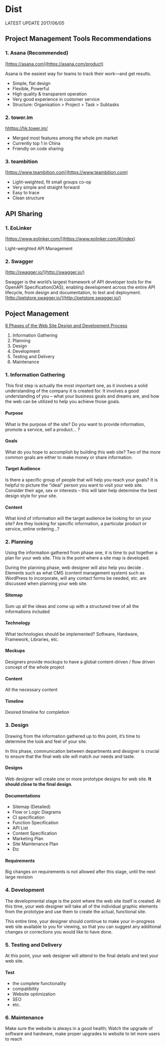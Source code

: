 # Dist
LATEST UPDATE 2017/06/05

## Project Management Tools Recommendations

### 1. Asana (Recommended)
[https://asana.com](https://asana.com/product)

Asana is the easiest way for teams to track their work—and get results.

* Simple, flat design
* Flexible, Powerful
* High quality & transparent operation
* Very good experience in customer service
* Structure: 
	Organisation > Project > Task > Subtasks



### 2. tower.im
[hhttps://hk.tower.im/](https://hk.tower.im/)

* Merged most features among the whole pm market
* Currently top 1 in China
* Friendly on code sharing


### 3. teambition
[https://www.teambition.com](https://www.teambition.com)


* Light-weighted, fit small groups co-op
* Very simple and straight forward
* Easy to trace
* Clean structure



## API Sharing

### 1. EoLinker
[https://www.eolinker.com/](https://www.eolinker.com/#/index)

Light-weighted API Management

### 2. Swagger
[http://swagger.io/](http://swagger.io/)

Swagger is the world’s largest framework of API developer tools for the OpenAPI Specification(OAS), enabling development across the entire API lifecycle, from design and documentation, to test and deployment.
[http://petstore.swagger.io/](http://petstore.swagger.io/)


## Poject Management

[6 Phases of the Web Site Design and Development Process](http://www.idesignstudios.com/blog/web-design/phases-web-design-development-process/#.WTVxOxOGPfY)
1. Information Gathering
2. Planning
3. Design
4. Development
5. Testing and Delivery
6. Maintenance


### 1.  Information Gathering

This first step is actually the most important one, as it involves a solid understanding of the company it is created for. It involves a good understanding of you – what your business goals and dreams are, and how the web can be utilized to help you achieve those goals.

#### Purpose
What is the purpose of the site? Do you want to provide information, promote a service, sell a product… ?
#### Goals
What do you hope to accomplish by building this web site? Two of the more common goals are either to make money or share information.
#### Target Audience
Is there a specific group of people that will help you reach your goals? It is helpful to picture the “ideal” person you want to visit your web site. Consider their age, sex or interests – this will later help determine the best design style for your site.
#### Content
What kind of information will the target audience be looking for on your site? Are they looking for specific information, a particular product or service, online ordering…?


### 2. Planning
Using the information gathered from phase one, it is time to put together a plan for your web site. This is the point where a site map is developed.

During the planning phase, web designer will also help you decide . Elements such as what CMS (content management system) such as WordPress to incorporate, will any contact forms be needed, etc. are discussed when planning your web site.

#### Sitemap
Sum up all the ideas and come up with a structured tree of all the informations included

#### Technology
What technologies should be implemented? Software, Hardware, Framework, Libraries, etc.

#### Mockups
Designers provide mockups to have a global content-driven / flow driven concept of the whole project

#### Content
All the necessary content

#### Timeline
Desired timeline for completion

### 3. Design

Drawing from the information gathered up to this point, it’s time to determine the look and feel of your site.

In this phase, communication between departments and designer is crucial to ensure that the final web site will match our needs and taste.

#### Designs
Web designer will create one or more prototype designs for web site. **It should close to the final design**. 

#### Documentations
* Sitemap (Detailed)
* Flow or Logic Diagrams
* CI specification
* Function Specification
* API List
* Content Specification
* Marketing Plan
* Site Maintenance Plan
* Etc



#### Requirements
Big changes on requirements is not allowed after this stage, until the next large revision

### 4. Development

The developmental stage is the point where the web site itself is created. At this time, your web designer will take all of the individual graphic elements from the prototype and use them to create the actual, functional site.

This entire time, your designer should continue to make your in-progress web site available to you for viewing, so that you can suggest any additional changes or corrections you would like to have done.

### 5. Testing and Delivery

At this point, your web designer will attend to the final details and test your web site. 

#### Test
* the complete functionality 
* compatibility
* Website optimization
* SEO
* etc.

### 6. Maintenance

Make sure the website is always in a good health; Watch the upgrade of software and hardware, make proper upgrades to website to let more users to reach




